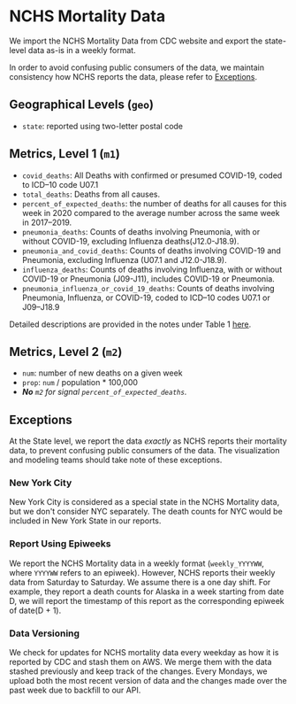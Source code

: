 # NCHS Mortality Data

We import the NCHS Mortality Data from CDC website and export
the state-level data as-is in a weekly format.  

In order to avoid confusing public consumers of the data, we maintain
consistency how NCHS reports the data, please refer to [Exceptions](#Exceptions).

## Geographical Levels (`geo`)
* `state`: reported using two-letter postal code

## Metrics, Level 1 (`m1`)
* `covid_deaths`: All Deaths with confirmed or presumed COVID-19, 
                  coded to ICD–10 code U07.1
* `total_deaths`: Deaths from all causes.
* `percent_of_expected_deaths`:  the number of deaths for all causes for this 
                                 week in 2020 compared to the average number 
                                 across the same week in 2017–2019.
* `pneumonia_deaths`: Counts of deaths involving Pneumonia, with or without
                      COVID-19, excluding Influenza deaths(J12.0-J18.9).
* `pneumonia_and_covid_deaths`: Counts of deaths involving COVID-19 and Pneumonia,
                                excluding Influenza (U07.1 and J12.0-J18.9).
* `influenza_deaths`: Counts of deaths involving Influenza, with or without 
                      COVID-19 or Pneumonia (J09-J11), includes COVID-19 or 
                      Pneumonia.
* `pneumonia_influenza_or_covid_19_deaths`: Counts of deaths involving Pneumonia, 
                                            Influenza, or COVID-19, coded to ICD–10 
                                            codes U07.1 or J09–J18.9

Detailed descriptions are provided in the notes under Table 1 [here](https://www.cdc.gov/nchs/nvss/vsrr/COVID19/index.htm).

## Metrics, Level 2 (`m2`)
* `num`: number of new deaths on a given week
* `prop`: `num` / population * 100,000
* _**No** `m2` for signal `percent_of_expected_deaths`._

## Exceptions

At the State level, we report the data _exactly_ as NCHS reports their
mortality data, to prevent confusing public consumers of the data.
The visualization and modeling teams should take note of these exceptions.

### New York City

New York City is considered as a special state in the NCHS Mortality data,
but we don't consider NYC separately. The death counts for NYC would be included
 in New York State in our reports.

### Report Using Epiweeks 

We report the NCHS Mortality data in a weekly format (`weekly_YYYYWW`, where `YYYYWW`
refers to an epiweek). However, NCHS reports their weekly data from Saturday to 
Saturday. We assume there is a one day shift. For example, they report a death counts 
for Alaska in a week starting from date D, we will report the timestamp of this report 
as the corresponding epiweek of date(D + 1).

### Data Versioning
We check for updates for NCHS mortality data every weekday as how it is reported by 
CDC and stash them on AWS. We merge them with the data stashed previously and keep track of 
the changes. Every Mondays, we upload both the most recent version of data and the 
changes made over the past week due to backfill to our API.
